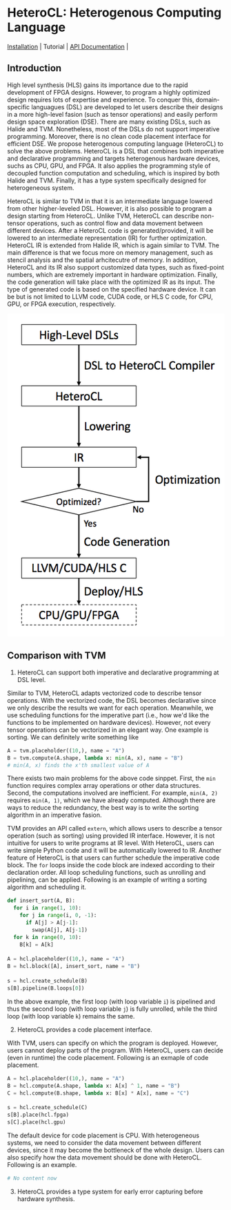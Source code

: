 HeteroCL: Heterogenous Computing Language
=========================================

[Installation](docs#installation-guide) | Tutorial | [API Documentation](docs#python-api) | 

## Introduction

High level synthesis (HLS) gains its importance due to the rapid development of FPGA designs. However, to program a highly optimized design requires lots of expertise and experience. To conquer this, domain-specific languagues (DSL) are developed to let users describe their designs in a more high-level fasion (such as tensor operations) and easily perform design space exploration (DSE). There are many existing DSLs, such as Halide and TVM. Nonetheless, most of the DSLs do not support imperative programming. Moreover, there is no clean code placement interface for efficient DSE. We propose heterogenous computing language (HeteroCL) to solve the above problems. HeteroCL is a DSL that combines both imperative and declarative programming and targets heterogenous hardware devices, suchs as CPU, GPU, and FPGA. It also applies the programming style of decoupled function computation and scheduling, which is inspired by both Halide and TVM. Finally, it has a type system specifically designed for heterogeneous system.

HeteroCL is similar to TVM in that it is an intermediate language lowered from other higher-leveled DSL. However, it is also possible to program a design starting from HeteroCL. Unlike TVM, HeteroCL can describe non-tensor operations, such as control flow and data movement between different devices. After a HeteroCL code is generated/provided, it will be lowered to an intermediate representation (IR) for further optimization. HeteroCL IR is extended from Halide IR, which is again similar to TVM. The main difference is that we focus more on memory management, such as stencil analysis and the spatial arhcitecutre of memory. In addition, HeteroCL and its IR also support customized data types, such as fixed-point numbers, which are extremely important in hardware optimization. Finally, the code generation will take place with the optimized IR as its input. The type of generated code is based on the specified hardware device. It can be but is not limited to LLVM code, CUDA code, or HLS C code, for CPU, GPU, or FPGA execution, respectively.

![arch](docs/Arch.png)

## Comparison with TVM

1. HeteroCL can support both imperative and declarative programming at DSL level.

Similar to TVM, HeteroCL adapts vectorized code to describe tensor operations. With the vectorized code, the DSL becomes declarative since we only describe the results we want for each operation. Meanwhile, we use scheduling functions for the imperative part (i.e., how we'd like the functions to be implemented on hardware devices). However, not every tensor operations can be vectorized in an elegant way. One example is sorting. We can definitely write something like
```python
A = tvm.placeholder((10,), name = "A")
B = tvm.compute(A.shape, lambda x: min(A, x), name = "B")
# min(A, x) finds the x'th smallest value of A
```
There exists two main problems for the above code sinppet. First, the ``min`` function requires complex array operations or other data structures. Second, the computations involved are inefficient. For example, ``min(A, 2)`` requires ``min(A, 1)``, which we have already computed. Although there are ways to reduce the redundancy, the best way is to write the sorting algorithm in an imperative fasion.

TVM provides an API called ``extern``, which allows users to describe a tensor operation (such as sorting) using provided IR interface. However, it is not intuitive for users to write programs at IR level. With HeteroCL, users can write simple Python code and it will be automatically lowered to IR. Another feature of HeteroCL is that users can further schedule the imperative code block. The ``for`` loops inside the code block are indexed according to their declaration order. All loop scheduling functions, such as unrolling and pipelining, can be applied. Following is an example of writing a sorting algorithm and scheduling it.

```python
def insert_sort(A, B):
  for i in range(1, 10):
    for j in range(i, 0, -1):
      if A[j] > A[j-1]:
        swap(A[j], A[j-1])
  for k in range(0, 10):
    B[k] = A[k]

A = hcl.placeholder((10,), name = "A")
B = hcl.block([A], insert_sort, name = "B")

s = hcl.create_schedule(B)
s[B].pipeline(B.loops[0])
```

In the above example, the first loop (with loop variable ``i``) is pipelined and thus the second loop (with loop variable ``j``) is fully unrolled, while the third loop (with loop variable ``k``) remains the same.

2. HeteroCL provides a code placement interface.

With TVM, users can specify on which the program is deployed. However, users cannot deploy parts of the program. With HeteroCL, users can decide (even in runtime) the code placement. Following is an exmaple of code placement.

```python
A = hcl.placeholder((10,), name = "A")
B = hcl.compute(A.shape, lambda x: A[x] ^ 1, name = "B")
C = hcl.compute(B.shape, lambda x: B[x] * A[x], name = "C")

s = hcl.create_schedule(C)
s[B].place(hcl.fpga)
s[C].place(hcl.gpu)
```

The default device for code placement is CPU. With heterogeneous systems, we need to consider the data movement between different devices, since it may become the bottleneck of the whole design. Users can also specify how the data movement should be done with HeteroCL. Following is an example.

```python
# No content now
```

3. HeteroCL provides a type system for early error capturing before hardware synthesis.


